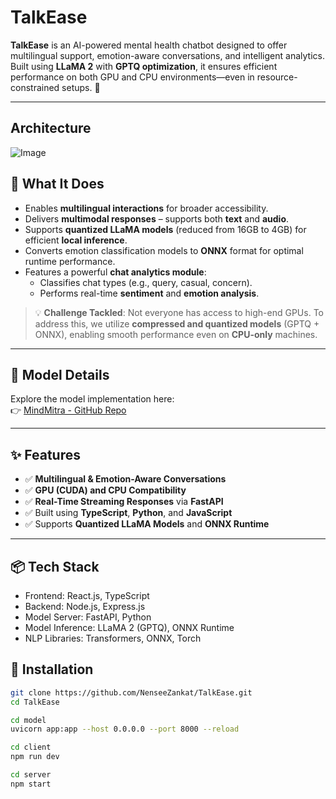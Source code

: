 # TalkEase

**TalkEase** is an AI-powered mental health chatbot designed to offer multilingual support, emotion-aware conversations, and intelligent analytics. Built using **LLaMA 2** with **GPTQ optimization**, it ensures efficient performance on both GPU and CPU environments—even in resource-constrained setups. 🚀

---

##  Architecture
![Image](https://github.com/user-attachments/assets/1c195e3b-99d3-4b15-9753-15ab2d0f8959)


## 🧠 What It Does

- Enables **multilingual interactions** for broader accessibility.
- Delivers **multimodal responses** – supports both **text** and **audio**.
- Supports **quantized LLaMA models** (reduced from 16GB to 4GB) for efficient **local inference**.
- Converts emotion classification models to **ONNX** format for optimal runtime performance.
- Features a powerful **chat analytics module**:
  - Classifies chat types (e.g., query, casual, concern).
  - Performs real-time **sentiment** and **emotion analysis**.

> 💡 **Challenge Tackled**: Not everyone has access to high-end GPUs. To address this, we utilize **compressed and quantized models** (GPTQ + ONNX), enabling smooth performance even on **CPU-only** machines.

---

## 🔧 Model Details

Explore the model implementation here:  
👉 [MindMitra - GitHub Repo](https://github.com/neha089/MindMitra)

---

## ✨ Features

- ✅ **Multilingual & Emotion-Aware Conversations**  
- ✅ **GPU (CUDA) and CPU Compatibility**  
- ✅ **Real-Time Streaming Responses** via **FastAPI**  
- ✅ Built using **TypeScript**, **Python**, and **JavaScript**  
- ✅ Supports **Quantized LLaMA Models** and **ONNX Runtime**

---

## 📦 Tech Stack
- Frontend: React.js, TypeScript 
- Backend: Node.js, Express.js 
- Model Server: FastAPI, Python 
- Model Inference: LLaMA 2 (GPTQ), ONNX Runtime 
- NLP Libraries: Transformers, ONNX, Torch 


## 🚀 Installation

```bash
git clone https://github.com/NenseeZankat/TalkEase.git
cd TalkEase
```
```bash
cd model
uvicorn app:app --host 0.0.0.0 --port 8000 --reload
```
```bash
cd client
npm run dev
```
```bash
cd server
npm start
```



